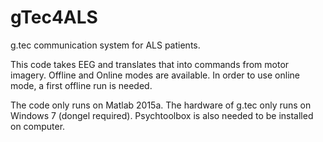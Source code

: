 # gTec4ALS
g.tec communication system for ALS patients.

This code takes EEG and translates that into commands from motor imagery.
Offline and Online modes are available. In order to use online mode, a first offline run is needed.


The code only runs on Matlab 2015a. 
The hardware of g.tec only runs on Windows 7 (dongel required).
Psychtoolbox is also needed to be installed on computer.
